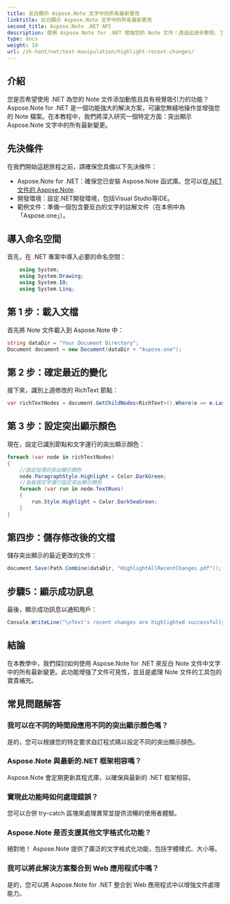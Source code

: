 ```yaml
---
title: 反白顯示 Aspose.Note 文字中的所有最新更改
linktitle: 反白顯示 Aspose.Note 文字中的所有最新更改
second_title: Aspose.Note .NET API
description: 使用 Aspose.Note for .NET 增強您的 Note 文件！透過此逐步教程，了解如何突出顯示文字中最近的變更。
type: docs
weight: 19
url: /zh-hant/net/text-manipulation/highlight-recent-changes/
---
```

## 介紹
您是否希望使用 .NET 為您的 Note 文件添加動態且具有視覺吸引力的功能？ Aspose.Note for .NET 是一個功能強大的解決方案，可讓您無縫地操作並增強您的 Note 檔案。在本教程中，我們將深入研究一個特定方面：突出顯示 Aspose.Note 文字中的所有最新變更。
## 先決條件
在我們開始這趟旅程之前，請確保您具備以下先決條件：
-  Aspose.Note for .NET：確保您已安裝 Aspose.Note 函式庫。您可以從[.NET 文件的 Aspose.Note](https://reference.aspose.com/note/net/).
- 開發環境：設定.NET開發環境，包括Visual Studio等IDE。
- 範例文件：準備一個包含要反白的文字的註解文件（在本例中為「Aspose.one」）。
## 導入命名空間
首先，在 .NET 專案中導入必要的命名空間：
```csharp
    using System;
    using System.Drawing;
    using System.IO;
    using System.Linq;
```
## 第 1 步：載入文檔
首先將 Note 文件載入到 Aspose.Note 中：
```csharp
string dataDir = "Your Document Directory";
Document document = new Document(dataDir + "Aspose.one");
```
## 第 2 步：確定最近的變化
接下來，識別上週修改的 RichText 節點：
```csharp
var richTextNodes = document.GetChildNodes<RichText>().Where(e => e.LastModifiedTime >= DateTime.Today.Subtract(TimeSpan.FromDays(7)));
```
## 第 3 步：設定突出顯示顏色
現在，設定已識別節點和文字運行的突出顯示顏色：
```csharp
foreach (var node in richTextNodes)
{
    //設定段落的突出顯示顏色
    node.ParagraphStyle.Highlight = Color.DarkGreen;
    //為每個文字運行設定突出顯示顏色
    foreach (var run in node.TextRuns)
    {
        run.Style.Highlight = Color.DarkSeaGreen;
    }
}
```
## 第四步：儲存修改後的文檔
儲存突出顯示的最近更改的文件：
```csharp
document.Save(Path.Combine(dataDir, "HighlightAllRecentChanges.pdf"));
```
## 步驟5：顯示成功訊息
最後，顯示成功訊息以通知用戶：
```csharp
Console.WriteLine("\nText's recent changes are highlighted successfully.");
```
## 結論
在本教學中，我們探討如何使用 Aspose.Note for .NET 來反白 Note 文件中文字中的所有最新變更。此功能增強了文件可見性，並且是處理 Note 文件的工具包的寶貴補充。
## 常見問題解答
### 我可以在不同的時間段應用不同的突出顯示顏色嗎？
是的，您可以根據您的特定要求自訂程式碼以設定不同的突出顯示顏色。
### Aspose.Note 與最新的.NET 框架相容嗎？
Aspose.Note 會定期更新其程式庫，以確保與最新的 .NET 框架相容。
### 實現此功能時如何處理錯誤？
您可以合併 try-catch 區塊來處理異常並提供流暢的使用者體驗。
### Aspose.Note 是否支援其他文字格式化功能？
絕對地！ Aspose.Note 提供了廣泛的文字格式化功能，包括字體樣式、大小等。
### 我可以將此解決方案整合到 Web 應用程式中嗎？
是的，您可以將 Aspose.Note for .NET 整合到 Web 應用程式中以增強文件處理能力。
